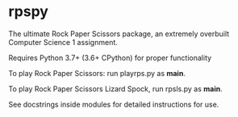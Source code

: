 # rpspy
The ultimate Rock Paper Scissors package, an extremely overbuilt Computer Science 1 assignment.

Requires Python 3.7+ (3.6+ CPython) for proper functionality

To play Rock Paper Scissors: run playrps.py as __main__.

To play Rock Paper Scissors Lizard Spock, run rpsls.py as __main__.

See docstrings inside modules for detailed instructions for use.

